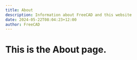 ```yaml
---
title: About
description: Information about FreeCAD and this website
date: 2024-05-22T08:04:23+12:00
author: FreeCAD
---
```


# This is the About page.
